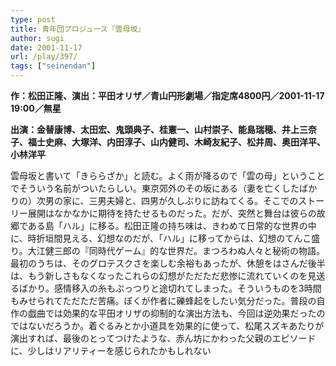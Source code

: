 ```yaml
---
type: post
title: 青年団プロジュース『雲母坂』
author: sugi
date: 2001-11-17
url: /play/397/
tags: ["seinendan"]
---
```

**作：松田正隆、演出：平田オリザ／青山円形劇場／指定席4800円／2001-11-17 19:00／無星**

**出演：金替康博、太田宏、鬼頭典子、桂憲一、山村崇子、能島瑞穂、井上三奈子、福士史麻、大塚洋、内田淳子、山内健司、木崎友紀子、松井周、奥田洋平、小林洋平**

雲母坂と書いて「きららざか」と読む。よく雨が降るので「雲の母」ということでそういう名前がついたらしい。東京郊外のその坂にある（妻を亡くしたばかりの）次男の家に、三男夫婦と、四男が久しぶりに訪ねてくる。そこでのストーリー展開はなかなかに期待を持たせるものだった。だが、突然と舞台は彼らの故郷である島「ハル」に移る。松田正隆の持ち味は、きわめて日常的な世界の中に、時折垣間見える、幻想なのだが、「ハル」に移ってからは、幻想のてんこ盛り。大江健三郎の『同時代ゲーム』的な世界だ。まつろわぬ人々と秘術の物語。最初のうちは、そのグロテスクさを楽しむ余裕もあったが、休憩をはさんだ後半は、もう新しさもなくなったこれらの幻想がただただ悲惨に流れていくのを見送るばかり。感情移入の糸もぷっつりと途切れてしまった。そういうものを3時間もみせられてただただ苦痛。ぼくが作者に礫蜂起をしたい気分だった。普段の自作の戯曲では効果的な平田オリザの抑制的な演出方法も、今回は逆効果だったのではないだろうか。着ぐるみとか小道具を効果的に使って、松尾スズキあたりが演出すれば、最後のとってつけたような、赤ん坊にかわった父親のエピソードに、少しはリアリティーを感じられたかもしれない

